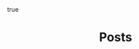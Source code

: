 ---
title: "Posts"
layout: home
math: true
author_profile: true
sidebar:
  - title: "Blog Posts"
    nav: sidebar-posts
---
